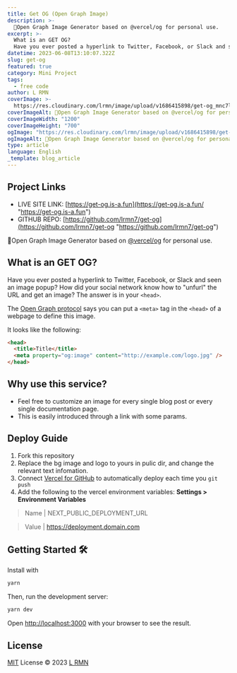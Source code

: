 ```yaml
---
title: Get OG (Open Graph Image)
description: >-
  🍇Open Graph Image Generator based on @vercel/og for personal use.
excerpt: >-
  What is an GET OG?
  Have you ever posted a hyperlink to Twitter, Facebook, or Slack and seen an image popup? How did your social network know how to "unfurl" the URL and get an image? The answer is in your <head>.
datetime: 2023-06-08T13:10:07.322Z
slug: get-og
featured: true
category: Mini Project
tags:
  - free code
author: L RMN
coverImage: >-
  https://res.cloudinary.com/lrmn/image/upload/v1686415898/get-og_mnc7lq.png
coverImageAlt: 🍇Open Graph Image Generator based on @vercel/og for personal use.
coverImageWidth: "1200"
coverImageHeight: "700"
ogImage: "https://res.cloudinary.com/lrmn/image/upload/v1686415898/get-og_mnc7lq.png"
ogImageAlt: 🍇Open Graph Image Generator based on @vercel/og for personal use.
type: article
language: English
_template: blog_article
---
```


## Project Links

- LIVE SITE LINK: [https://get-og.is-a.fun](https://get-og.is-a.fun/ "https://get-og.is-a.fun")
- GITHUB REPO: [https://github.com/lrmn7/get-og](https://github.com/lrmn7/get-og "https://github.com/lrmn7/get-og")

🍇Open Graph Image Generator based on [@vercel/og](https://vercel.com/docs/concepts/functions/edge-functions/og-image-generation) for personal use.

## What is an GET OG?

Have you ever posted a hyperlink to Twitter, Facebook, or Slack and seen an image popup?
How did your social network know how to "unfurl" the URL and get an image?
The answer is in your `<head>`.

The [Open Graph protocol](http://ogp.me) says you can put a `<meta>` tag in the `<head>` of a webpage to define this image.

It looks like the following:

```html
<head>
  <title>Title</title>
  <meta property="og:image" content="http://example.com/logo.jpg" />
</head>
```

## Why use this service?

- Feel free to customize an image for every single blog post or every single documentation page.
- This is easily introduced through a link with some params.

## Deploy Guide

1. Fork this repository
2. Replace the bg image and logo to yours in pulic dir, and change the relevant text infomation.
3. Connect [Vercel for GitHub](https://vercel.com/github) to automatically deploy each time you `git push`
4. Add the following to the vercel environment variables: **Settings > Environment Variables**

> Name | NEXT_PUBLIC_DEPLOYMENT_URL

> Value | https://deployment.domain.com

## Getting Started 🛠️

Install with

```bash
yarn
```

Then, run the development server:

```bash
yarn dev
```

Open [http://localhost:3000](http://localhost:3000) with your browser to see the result.

## License

[MIT](./LICENSE) License © 2023 [L RMN](https://lrmn.is-a.dev/)
